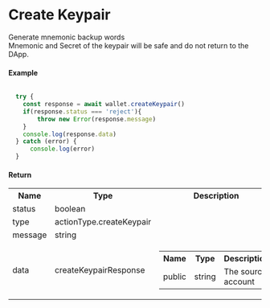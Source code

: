 # Create Keypair

Generate mnemonic backup words<br/>
Mnemonic and Secret of the keypair will be safe and do not return to the DApp.

#### Example

<div >

``` javascript

  try {
    const response = await wallet.createKeypair() 
    if(response.status === 'reject'){
        throw new Error(response.message)
    }
    console.log(response.data)
  } catch (error) {
      console.log(error)
  }

```
</div>




#### Return 


<table >
  <tr>
    <th>Name</th>
    <th>Type</th>
    <th>Description</th>
  </tr>
  <tr>
    <td>status</td>
    <td>boolean</td>
    <td></td>
  </tr>
  <tr>
    <td>type</td>
    <td>actionType.createKeypair</td>
    <td></td>
  </tr>
  <tr>
    <td>message</td>
    <td>string</td>
    <td></td>
  </tr>
  <tr>
    <td>data</td>
    <td>createKeypairResponse</td>
    <td> 
      <table >
        <tr>
          <th>Name</th>
          <th>Type</th>
          <th>Description</th>
        </tr>
        <tr>
          <td>public</td>
          <td>string</td>
          <td>The source account</td>
        </tr>
      </table>
    </td>
  </tr>
</table>